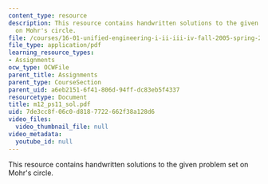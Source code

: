 ```yaml
---
content_type: resource
description: This resource contains handwritten solutions to the given problem set
  on Mohr's circle.
file: /courses/16-01-unified-engineering-i-ii-iii-iv-fall-2005-spring-2006/7de3cc8f06c0d8187722662f38a128d6_m12_ps11_sol.pdf
file_type: application/pdf
learning_resource_types:
- Assignments
ocw_type: OCWFile
parent_title: Assignments
parent_type: CourseSection
parent_uid: a6eb2151-6f41-806d-94ff-dc83eb5f4337
resourcetype: Document
title: m12_ps11_sol.pdf
uid: 7de3cc8f-06c0-d818-7722-662f38a128d6
video_files:
  video_thumbnail_file: null
video_metadata:
  youtube_id: null
---
```

This resource contains handwritten solutions to the given problem set on Mohr's circle.